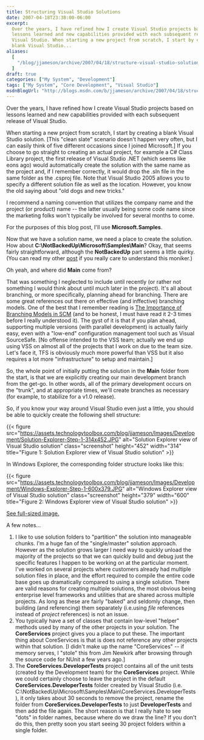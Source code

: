 ```yaml
---
title: Structuring Visual Studio Solutions
date: 2007-04-18T23:38:00-06:00
excerpt:
  Over the years, I have refined how I create Visual Studio projects based on
  lessons learned and new capabilities provided with each subsequent release of
  Visual Studio. When starting a new project from scratch, I start by creating a
  blank Visual Studio...
aliases:
  [
    "/blog/jjameson/archive/2007/04/18/structure-visual-studio-solutions.aspx",
  ]
draft: true
categories: ["My System", "Development"]
tags: ["My System", "Core Development", "Visual Studio"]
msdnBlogUrl: "http://blogs.msdn.com/b/jjameson/archive/2007/04/18/structure-visual-studio-solutions.aspx"
---
```


Over the years, I have refined how I create Visual Studio projects based on
lessons learned and new capabilities provided with each subsequent release of
Visual Studio.

When starting a new project from scratch, I start by creating a blank Visual
Studio solution. [This "clean slate" scenario doesn't happen very often, but I
can easily think of five different occasions since I joined Microsoft.] If you
choose to go straight to creating an actual project, for example a C# Class
Library project, the first release of Visual Studio .NET (which seems like eons
ago) would automatically create the solution with the same name as the project
and, if I remember correctly, it would drop the .sln file in the same folder as
the .csproj file. Note that Visual Studio 2005 allows you to specify a different
solution file as well as the location. However, you know the old saying about
"old dogs and new tricks."

I recommend a naming convention that utilizes the company name and the project
(or product) name -- the latter usually being some code name since the marketing
folks won't typically be involved for several months to come.

For the purposes of this blog post, I'll use **Microsoft.Samples**.

Now that we have a solution name, we need a place to create the solution. How
about **C:\NotBackedUp\Microsoft\Samples\Main**? Okay, that seems fairly
straightforward, although the **NotBackedUp** part seems a little quirky. (You
can read my other [post](/blog/jjameson/2007/03/22/backedup-and-notbackedup) if
you really care to understand this moniker.)

Oh yeah, and where did **Main** come from?

That was something I neglected to include until recently (or rather not
something I would think about until much later in the project). It's all about
branching, or more specifically, planning ahead for branching. There are some
great references out there on effective (and inffective) branching models. One
of the best that I remember reading is
[The Importance of Branching Models in SCM](http://downloads.seapine.com/pub/papers/SCMBranchingModels.pdf)
(and to be honest, I must have read it 2-3 times before I really understood it).
The gyst of it is that if you plan ahead, supporting multiple versions (with
parallel development) is actually fairly easy, even with a "low-end"
configuration management tool such as Visual SourceSafe. [No offense intended to
the VSS team; actually we end up using VSS on almost all of the projects that I
work on due to the team size. Let's face it, TFS is obviously much more powerful
than VSS but it also requires a lot more "infrastructure" to setup and
maintain.]

So, the whole point of initially putting the solution in the **Main** folder
from the start, is that we are explicitly creating our main development branch
from the get-go. In other words, all of the primary development occurs on the
"trunk", and at appropriate times, we'll create branches as necessary (for
example, to stabilize for a v1.0 release).

So, if you know your way around Visual Studio even just a little, you should be
able to quickly create the following shell structure:

{{< figure
src="https://assets.technologytoolbox.com/blog/jjameson/Images/Development/Solution-Explorer-Step-1-314x452.JPG"
alt="Solution Explorer view of Visual Studio solution" class="screenshot"
height="452" width="314"
title="Figure 1: Solution Explorer view of Visual Studio solution" >}}

In Windows Explorer, the corresponding folder structure looks like this:

{{< figure
src="https://assets.technologytoolbox.com/blog/jjameson/Images/Development/Windows-Explorer-Step-1-600x379.JPG"
alt="Windows Explorer view of Visual Studio solution" class="screenshot"
height="379" width="600"
title="Figure 2: Windows Explorer view of Visual Studio solution" >}}

[See full-sized image.](https://assets.technologytoolbox.com/blog/jjameson/Images/Development/Windows-Explorer-Step-1-767x485.JPG)

A few notes...

1. I like to use solution folders to "partition" the solution into manageable
   chunks. I'm a huge fan of the "single/master" solution approach. However as
   the solution grows larger I need way to quickly unload the majority of the
   projects so that we can quickly build and debug just the specific features I
   happen to be working on at the particular moment. I've worked on several
   projects where customers already had multiple solution files in place, and
   the effort required to compile the entire code base goes up dramatically
   compared to using a single solution. There are valid reasons for creating
   multiple solutions, the most obvious being enterprise level frameworks and
   utilities that are shared across multiple projects. As long as these are
   fairly "baked" and seldomly change, then building (and referencing) them
   separately (i.e.using *file* references instead of *project* references) is
   not an issue.
2. You typically have a set of classes that contain low-level "helper" methods
   used by many of the other projects in your solution. The **CoreServices**
   project gives you a place to put these. The important thing about
   CoreServices is that is does not reference any other projects within that
   solution. [I didn't make up the name "CoreServices" -- if memory serves, I
   "stole" this from Jim Newkirk after browsing through the source code for
   NUnit a few years ago.]
3. The **CoreServices.DeveloperTests** project contains all of the unit tests
   (created by the Development team) for the **CoreServices** project. While we
   could certainly choose to leave the project in the default
   **CoreServices.DeveloperTests** folder created by Visual Studio (i.e.
   C:\NotBackedUp\Microsoft\Samples\Main\CoreServices.DeveloperTests), it only
   takes about 30 seconds to remove the project, rename the folder from
   **CoreServices.DeveloperTests** to just **DeveloperTests** and then add the
   file again. The short reason is that I really hate to see "dots" in folder
   names, because where do we draw the line? If you don't do this, then pretty
   soon you start seeing 30 project folders within a single folder.
